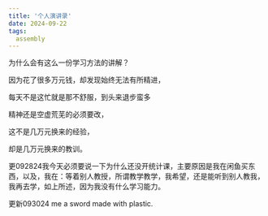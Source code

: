 ```yaml
---
title: '个人演讲录'
date: 2024-09-22
tags:
  assembly
---
```

为什么会有这么一份学习方法的讲解？

因为花了很多万元钱，却发现始终无法有所精进，

每天不是这忙就是那不舒服，到头来退步蛮多

精神还是空虚荒芜的必须要改，

这不是几万元换来的经验，

却是几万元换来的教训。

更092824我今天必须要说一下为什么还没开统计课，主要原因是我在闲鱼买东西，以及，我在：等着别人教授，所谓教学教学，我希望，还是能听到别人教我，我再去学，如上所述，因为我没有什么学习能力。

更新093024 me a sword made with plastic.